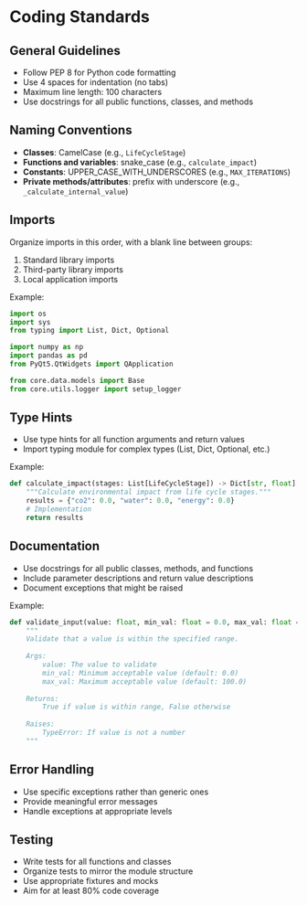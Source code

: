 # Coding Standards

## General Guidelines

- Follow PEP 8 for Python code formatting
- Use 4 spaces for indentation (no tabs)
- Maximum line length: 100 characters
- Use docstrings for all public functions, classes, and methods

## Naming Conventions

- **Classes**: CamelCase (e.g., `LifeCycleStage`)
- **Functions and variables**: snake_case (e.g., `calculate_impact`)
- **Constants**: UPPER_CASE_WITH_UNDERSCORES (e.g., `MAX_ITERATIONS`)
- **Private methods/attributes**: prefix with underscore (e.g., `_calculate_internal_value`)

## Imports

Organize imports in this order, with a blank line between groups:
1. Standard library imports
2. Third-party library imports
3. Local application imports

Example:
```python
import os
import sys
from typing import List, Dict, Optional

import numpy as np
import pandas as pd
from PyQt5.QtWidgets import QApplication

from core.data.models import Base
from core.utils.logger import setup_logger
```

## Type Hints

- Use type hints for all function arguments and return values
- Import typing module for complex types (List, Dict, Optional, etc.)

Example:
```python
def calculate_impact(stages: List[LifeCycleStage]) -> Dict[str, float]:
    """Calculate environmental impact from life cycle stages."""
    results = {"co2": 0.0, "water": 0.0, "energy": 0.0}
    # Implementation
    return results
```

## Documentation

- Use docstrings for all public classes, methods, and functions
- Include parameter descriptions and return value descriptions
- Document exceptions that might be raised

Example:
```python
def validate_input(value: float, min_val: float = 0.0, max_val: float = 100.0) -> bool:
    """
    Validate that a value is within the specified range.
    
    Args:
        value: The value to validate
        min_val: Minimum acceptable value (default: 0.0)
        max_val: Maximum acceptable value (default: 100.0)
        
    Returns:
        True if value is within range, False otherwise
        
    Raises:
        TypeError: If value is not a number
    """
```

## Error Handling

- Use specific exceptions rather than generic ones
- Provide meaningful error messages
- Handle exceptions at appropriate levels

## Testing

- Write tests for all functions and classes
- Organize tests to mirror the module structure
- Use appropriate fixtures and mocks
- Aim for at least 80% code coverage